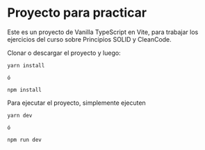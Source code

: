 # Proyecto para practicar

Este es un proyecto de Vanilla TypeScript en Vite, para trabajar los ejercicios del curso sobre Principios SOLID y CleanCode.

Clonar o descargar el proyecto y luego:

```
yarn install

ó

npm install
```

Para ejecutar el proyecto, simplemente ejecuten
```
yarn dev

ó

npm run dev
```
